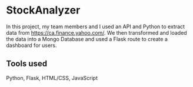 # StockAnalyzer
In this project, my team members and I used an API and Python to extract data from https://ca.finance.yahoo.com/. We then transformed and loaded the data into a Mongo Database and used a Flask route to create a dashboard for users. 

## Tools used

Python,
Flask,
HTML/CSS,
JavaScript


